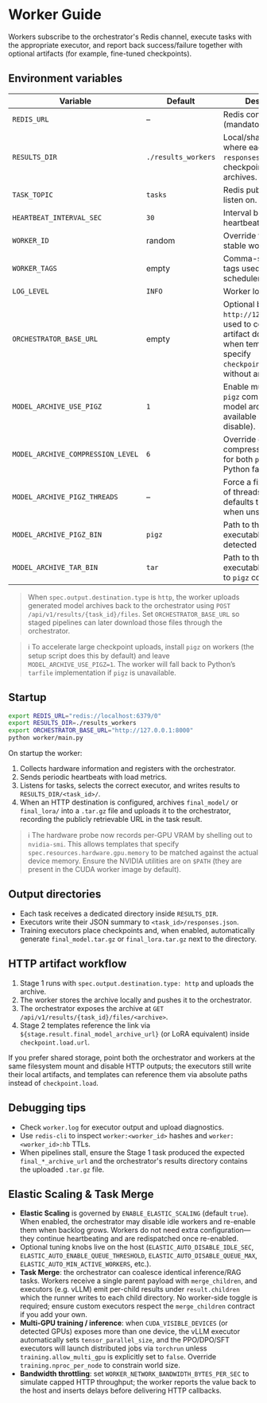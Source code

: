 # Worker Guide

Workers subscribe to the orchestrator's Redis channel, execute tasks with the
appropriate executor, and report back success/failure together with optional
artifacts (for example, fine-tuned checkpoints).

## Environment variables
| Variable | Default | Description |
|----------|---------|-------------|
| `REDIS_URL` | – | Redis connection string (mandatory). |
| `RESULTS_DIR` | `./results_workers` | Local/shared directory where each task writes `responses.json`, checkpoints, and archives. |
| `TASK_TOPIC` | `tasks` | Redis pub/sub topic to listen on. |
| `HEARTBEAT_INTERVAL_SEC` | `30` | Interval between heartbeats. |
| `WORKER_ID` | random | Override to keep a stable worker identifier. |
| `WORKER_TAGS` | empty | Comma-separated tags used by the scheduler. |
| `LOG_LEVEL` | `INFO` | Worker log level. |
| `ORCHESTRATOR_BASE_URL` | empty | Optional base URL (e.g. `http://127.0.0.1:8000`) used to construct artifact download links when templates specify `checkpoint.load` blocks without an explicit URL. |
| `MODEL_ARCHIVE_USE_PIGZ` | `1` | Enable multi-threaded `pigz` compression for model archives when available (`0`/`false` to disable). |
| `MODEL_ARCHIVE_COMPRESSION_LEVEL` | `6` | Override gzip compression level (`0-9`) for both `pigz` and Python fallback. |
| `MODEL_ARCHIVE_PIGZ_THREADS` | – | Force a fixed number of threads for `pigz`; defaults to all CPUs when unset. |
| `MODEL_ARCHIVE_PIGZ_BIN` | `pigz` | Path to the `pigz` executable (auto-detected otherwise). |
| `MODEL_ARCHIVE_TAR_BIN` | `tar` | Path to the `tar` executable used prior to `pigz` compression. |

> When `spec.output.destination.type` is `http`, the worker uploads generated
> model archives back to the orchestrator using `POST /api/v1/results/{task_id}/files`.
> Set `ORCHESTRATOR_BASE_URL` so staged pipelines can later download those files
> through the orchestrator.

> ℹ️ To accelerate large checkpoint uploads, install `pigz` on workers (the setup
> script does this by default) and leave `MODEL_ARCHIVE_USE_PIGZ=1`. The worker
> will fall back to Python’s `tarfile` implementation if `pigz` is unavailable.

## Startup
```bash
export REDIS_URL="redis://localhost:6379/0"
export RESULTS_DIR=./results_workers
export ORCHESTRATOR_BASE_URL="http://127.0.0.1:8000"
python worker/main.py
```

On startup the worker:
1. Collects hardware information and registers with the orchestrator.
2. Sends periodic heartbeats with load metrics.
3. Listens for tasks, selects the correct executor, and writes results to
   `RESULTS_DIR/<task_id>/`.
4. When an HTTP destination is configured, archives `final_model/` or
   `final_lora/` into a `.tar.gz` file and uploads it to the orchestrator, recording
   the publicly retrievable URL in the task result.

> ℹ️ The hardware probe now records per-GPU VRAM by shelling out to
> `nvidia-smi`. This allows templates that specify
> `spec.resources.hardware.gpu.memory` to be matched against the actual device
> memory. Ensure the NVIDIA utilities are on `$PATH` (they are present in the
> CUDA worker image by default).

## Output directories
- Each task receives a dedicated directory inside `RESULTS_DIR`.
- Executors write their JSON summary to `<task_id>/responses.json`.
- Training executors place checkpoints and, when enabled, automatically
  generate `final_model.tar.gz` or `final_lora.tar.gz` next to the directory.

## HTTP artifact workflow
1. Stage 1 runs with `spec.output.destination.type: http` and uploads the archive.
2. The worker stores the archive locally and pushes it to the orchestrator.
3. The orchestrator exposes the archive at
   `GET /api/v1/results/{task_id}/files/<archive>`.
4. Stage 2 templates reference the link via
   `${stage.result.final_model_archive_url}` (or LoRA equivalent) inside
   `checkpoint.load.url`.

If you prefer shared storage, point both the orchestrator and workers at the
same filesystem mount and disable HTTP outputs; the executors still write their
local artifacts, and templates can reference them via absolute paths instead of
`checkpoint.load`.

## Debugging tips
- Check `worker.log` for executor output and upload diagnostics.
- Use `redis-cli` to inspect `worker:<worker_id>` hashes and
  `worker:<worker_id>:hb` TTLs.
- When pipelines stall, ensure the Stage 1 task produced the expected
  `final_*_archive_url` and the orchestrator's results directory contains the
  uploaded `.tar.gz` file.


## Elastic Scaling & Task Merge
- **Elastic Scaling** is governed by `ENABLE_ELASTIC_SCALING` (default `true`). When enabled, the orchestrator may disable idle workers and re-enable them when backlog grows. Workers do not need extra configuration—they continue heartbeating and are redispatched once re-enabled.
- Optional tuning knobs live on the host (`ELASTIC_AUTO_DISABLE_IDLE_SEC`, `ELASTIC_AUTO_ENABLE_QUEUE_THRESHOLD`, `ELASTIC_AUTO_DISABLE_QUEUE_MAX`, `ELASTIC_AUTO_MIN_ACTIVE_WORKERS`, etc.).
- **Task Merge**: the orchestrator can coalesce identical inference/RAG tasks. Workers receive a single parent payload with `merge_children`, and executors (e.g. vLLM) emit per-child results under `result.children` which the runner writes to each child directory. No worker-side toggle is required; ensure custom executors respect the `merge_children` contract if you add your own.
- **Multi-GPU training / inference**: when `CUDA_VISIBLE_DEVICES` (or detected GPUs) exposes more than one device, the vLLM executor automatically sets `tensor_parallel_size`, and the PPO/DPO/SFT executors will launch distributed jobs via `torchrun` unless `training.allow_multi_gpu` is explicitly set to `false`. Override `training.nproc_per_node` to constrain world size.
- **Bandwidth throttling**: set `WORKER_NETWORK_BANDWIDTH_BYTES_PER_SEC` to simulate capped HTTP throughput; the worker reports the value back to the host and inserts delays before delivering HTTP callbacks.
